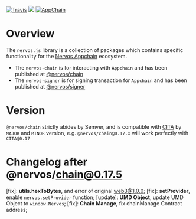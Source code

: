[![Travis](https://travis-ci.org/cryptape/nervos.js.svg?branch=develop)](https://travis-ci.org/cryptape/nervos.js)
![](https://camo.githubusercontent.com/ecafd86d8356a1adc60fb4fd393bcc7584187f99/68747470733a2f2f696d672e736869656c64732e696f2f62616467652f6d61696e7461696e6564253230776974682d6c65726e612d6363303066662e737667)
[![AppChain](https://img.shields.io/badge/made%20for-Nervos%20AppChain-blue.svg)](https://appchain.nervos.org)

# Overview

The `nervos.js` library is a collection of packages which contains specific functionality for the [Nervos Appchain](http://appchain.nervos.org/) ecosystem.

- The `nervos-chain` is for interacting with `Appchain` and has been published at [@nervos/chain](https://www.npmjs.com/package/@nervos/chain)
- The `nervos-signer` is for signing transaction for `Appchain` and has been published at [@nervos/signer](https://www.npmjs.com/package/@nervos/signer)

# Version

`@nervos/chain` strictly abides by Semver, and is compatible with [CITA](https://github.com/cryptape/cita) by `MAJOR` and `MINOR` version, e.g. `@nervos/chain@0.17.x` will work perfectly with `CITA@0.17`

# Changelog after @nervos/chain@0.17.5

[fix]: **utils.hexToBytes**, and error of original web3@1.0.0;
[fix]: **setProvider**, enable `nervos.setProvider` function;
[update]: **UMD Object**, update UMD Object to `window.Nervos`;
[fix]: **Chain Manage**, fix chainManage Contract address;
